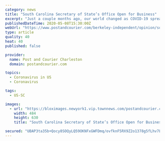 ```yaml
---
category: news
title: "South Carolina Secretary of State’s Office Open for Business"
excerpt: "Just a couple months ago, our world changed as COVID-19 spread and social distancing became the norm. Schools, businesses, and even churches transitioned to operating online in order to protect"
publishedDateTime: 2020-05-08T15:30:00Z
webUrl: "https://www.postandcourier.com/berkeley-independent/opinion/south-carolina-secretary-of-state-s-office-open-for-business/article_4d89c082-9140-11ea-9187-37271e303568.html"
type: article
quality: 40
heat: 40
published: false

provider:
  name: Post and Courier Charleston
  domain: postandcourier.com

topics:
  - Coronavirus in US
  - Coronavirus

tags:
  - US-SC

images:
  - url: "https://bloximages.newyork1.vip.townnews.com/postandcourier.com/content/tncms/assets/v3/editorial/1/48/148d72dc-9141-11ea-9d21-533413892a06/5a0f125448347.image.jpg?resize=484%2C630"
    width: 484
    height: 630
    title: "South Carolina Secretary of State’s Office Open for Business"

secured: "UBAP3ta35b+Qocy8SOQyLQ59OKNFxGWFDmq/ovfknF5RX9Z2o1378g5fLhv7LO1F8f7AoeeBp+/kGS7yqBQOf2mvT0UiMF4PWiVZ1QLbq1zIfbojhmAkOdOF2Orc/+G/PSYMkz4F17ew2/zk3xjiwCeR/Nz0l/IK2aPs/2lA7xJ9nirzAvjpqFxon/b2lyJt0cu6UirmKDSnW7GqGXtGTJC6rL/tYeowbsxn74irn58dmPq6034wK1sLD31Yb5jYWwvOyVYVRHLLCufLVXYoE1QInV8hcyvTWmAX05RpFzAvn6SwmrjIxrjDh0IxMOA9;BNCmMJgWguFWONn4g1mlqA=="
---
```


